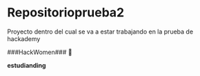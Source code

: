 # Repositorioprueba2
Proyecto dentro del cual se va a estar trabajando en la prueba de hackademy

###HackWomen### 💜 

**estudianding**
